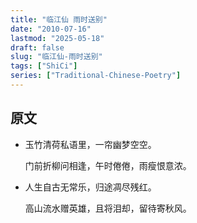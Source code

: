 ```yaml
---
title: "临江仙 雨时送别"
date: "2010-07-16"
lastmod: "2025-05-18"
draft: false
slug: "临江仙-雨时送别"
tags: ["ShiCi"]
series: ["Traditional-Chinese-Poetry"]
---
```


## 原文

* 玉竹清荷私语里，一帘幽梦空空。
  
  门前折柳问相逢，午时倦倦，雨瘦恨意浓。

* 人生自古无常乐，归途凋尽残红。
  
  高山流水赠英雄，且将泪却，留待寄秋风。
